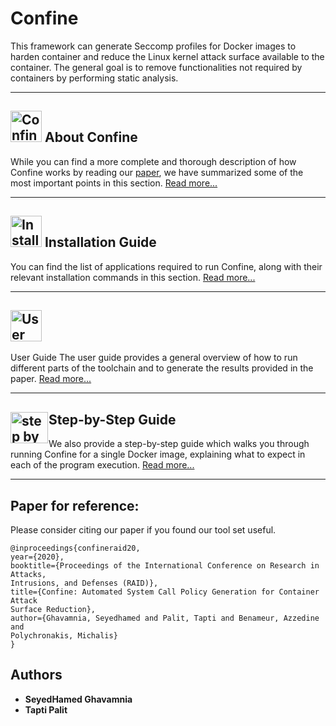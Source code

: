 # Confine

This framework can generate Seccomp profiles for Docker images to harden
container and reduce the Linux kernel attack surface available to the
container.
The general goal is to 
remove functionalities not required by containers by performing static 
analysis.

***

## <img src="https://raw.githubusercontent.com/wiki/shamedgh/confine/images/about.png" alt="Confine overview figure" width=50 height=50/> About Confine
While you can find a more complete and thorough description of how Confine
works by reading our
[paper](https://www3.cs.stonybrook.edu/~sghavamnia/papers/confine.raid20.pdf),
we have summarized some of the most important points in this section. 
[Read more...](https://github.com/shamedgh/confine/wiki/About)

***

## <img src="https://raw.githubusercontent.com/wiki/shamedgh/confine/images/installation.png" alt="Installation icon" width=50 height=50 /> Installation Guide
You can find the list of applications required to run Confine, along with
their relevant installation commands in this section.
[Read more...](https://github.com/shamedgh/confine/wiki/Installation-Guide)

***

## <img src="https://raw.githubusercontent.com/wiki/shamedgh/confine/images/userguide.png" alt="User guide icon" width=50 height=50 />
User Guide
The user guide provides a general overview of how to run different parts of
the toolchain and to generate the results provided in the paper.
[Read more...](https://github.com/shamedgh/confine/wiki/User-Guide)

***

## <img src="https://raw.githubusercontent.com/wiki/shamedgh/confine/images/step-by-step.png" alt="step by step icon" width=60 height=50 style="float:left; margin-right: 1px;"/> Step-by-Step Guide
We also provide a step-by-step guide which walks you through running Confine
for a single Docker image, explaining what to expect in each of the program
execution.
[Read more...](https://github.com/shamedgh/confine/wiki/Step-by-Step-Guide)

***

## Paper for reference:
Please consider citing our paper if you found our tool set useful.
```
@inproceedings{confineraid20,
year={2020},
booktitle={Proceedings of the International Conference on Research in Attacks,
Intrusions, and Defenses (RAID)},
title={Confine: Automated System Call Policy Generation for Container Attack
Surface Reduction},
author={Ghavamnia, Seyedhamed and Palit, Tapti and Benameur, Azzedine and
Polychronakis, Michalis}
}
```

## Authors

* **SeyedHamed Ghavamnia**
* **Tapti Palit**

